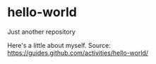 # hello-world
Just another repository

Here's a little about myself. 
Source: https://guides.github.com/activities/hello-world/
